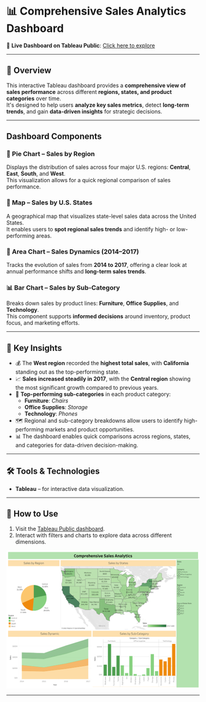 # 📊 Comprehensive Sales Analytics Dashboard

🔗 **Live Dashboard on Tableau Public**: [Click here to explore](https://public.tableau.com/app/profile/viktoriia.dudar3895/viz/ComprehensiveSalesAnalytics/SalesDashboard)

---

## 📌 Overview

This interactive Tableau dashboard provides a **comprehensive view of sales performance** across different **regions, states, and product categories** over time.  
It's designed to help users **analyze key sales metrics**, detect **long-term trends**, and gain **data-driven insights** for strategic decisions.

---

## Dashboard Components

### 🔘 Pie Chart – Sales by Region  
Displays the distribution of sales across four major U.S. regions: **Central**, **East**, **South**, and **West**.  
This visualization allows for a quick regional comparison of sales performance.

### 📍 Map – Sales by U.S. States  
A geographical map that visualizes state-level sales data across the United States.  
It enables users to **spot regional sales trends** and identify high- or low-performing areas.

### 🔺 Area Chart – Sales Dynamics (2014–2017)  
Tracks the evolution of sales from **2014 to 2017**, offering a clear look at annual performance shifts and **long-term sales trends**.

### 📊 Bar Chart – Sales by Sub-Category  
Breaks down sales by product lines: **Furniture**, **Office Supplies**, and **Technology**.  
This component supports **informed decisions** around inventory, product focus, and marketing efforts.

---

## 🎯 Key Insights

- 💰 The **West region** recorded the **highest total sales**, with **California** standing out as the top-performing state.
- 📈 **Sales increased steadily in 2017**, with the **Central region** showing the most significant growth compared to previous years.
- 🌟 **Top-performing sub-categories** in each product category:
  - **Furniture**: *Chairs*
  - **Office Supplies**: *Storage*
  - **Technology**: *Phones*
- 🗺️ Regional and sub-category breakdowns allow users to identify high-performing markets and product opportunities.
- 📊 The dashboard enables quick comparisons across regions, states, and categories for data-driven decision-making.

---

## 🛠️ Tools & Technologies

- **Tableau** – for interactive data visualization.

---

## 🚀 How to Use

1. Visit the [Tableau Public dashboard](https://public.tableau.com/app/profile/viktoriia.dudar3895/viz/ComprehensiveSalesAnalytics/SalesDashboard).
2. Interact with filters and charts to explore data across different dimensions.

![Dashboard Screenshot](Comprehensive%20Sales%20Analytics.png)

---
